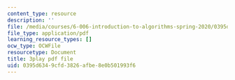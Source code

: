 ```yaml
---
content_type: resource
description: ''
file: /media/courses/6-006-introduction-to-algorithms-spring-2020/0395d6349cfd3826afbe8e0b501993f6_IPSaG9RRc-k.pdf
file_type: application/pdf
learning_resource_types: []
ocw_type: OCWFile
resourcetype: Document
title: 3play pdf file
uid: 0395d634-9cfd-3826-afbe-8e0b501993f6
---
```

